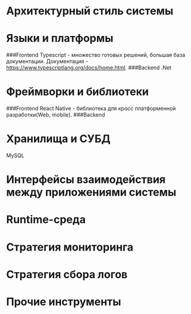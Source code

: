 # Архитектурный стиль системы
# Языки и платформы
###Frontend
Typescript - множество готовых решений, большая база документации.
Документация - https://www.typescriptlang.org/docs/home.html.
###Backend
.Net
# Фреймворки и библиотеки
###Frontend
React Native - библиотека для кросс платформенной разработки(Web, mobile).
###Backend
# Хранилища и СУБД
MySQL
# Интерфейсы взаимодействия между приложениями системы
# Runtime-среда
# Стратегия мониторинга
# Стратегия сбора логов
# Прочие инструменты
